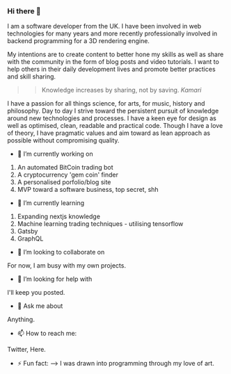 ### Hi there 👋

I am a software developer from the UK. I have been involved in web technologies for many years and more recently professionally involved in backend programming for a 3D rendering engine. 

My intentions are to create content to better hone my skills as well as share with the community in the form of blog posts and video tutorials. I want to help others in their daily development lives and promote better practices and skill sharing.

> > Knowledge increases by sharing, not by saving.
*Kamari*


I have a passion for all things science, for arts, for music, history and philosophy. Day to day I strive toward the persistent pursuit of knowledge around new technologies and processes. I have a keen eye for design as well as optimised, clean, readable and practical code. Though I have a love of theory, I have pragmatic values and aim toward as lean approach as possible without compromising quality. 

- 🔭 I’m currently working on 

1) An automated BitCoin trading bot
2) A cryptocurrency 'gem coin' finder
3) A personalised porfolio/blog site
4) MVP toward a software business, top secret, shh 


- 🌱 I’m currently learning

1) Expanding nextjs knowledge
2) Machine learning trading techniques - utilising tensorflow
3) Gatsby
4) GraphQL

- 👯 I’m looking to collaborate on

For now, I am busy with my own projects.

- 🤔 I’m looking for help with

I'll keep you posted.

- 💬 Ask me about

Anything.

- 📫 How to reach me: 

Twitter, Here.

- ⚡ Fun fact:
--> I was drawn into programming through my love of art.
